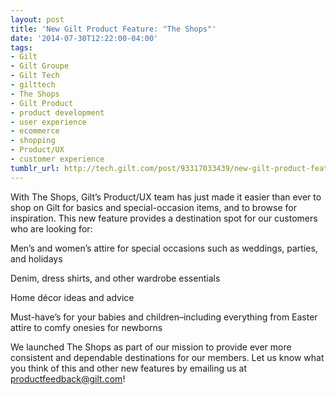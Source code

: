 ```yaml
---
layout: post
title: 'New Gilt Product Feature: "The Shops"'
date: '2014-07-30T12:22:00-04:00'
tags:
- Gilt
- Gilt Groupe
- Gilt Tech
- gilttech
- The Shops
- Gilt Product
- product development
- user experience
- ecommerce
- shopping
- Product/UX
- customer experience
tumblr_url: http://tech.gilt.com/post/93317033439/new-gilt-product-feature-the-shops
---
```


With The Shops, Gilt’s Product/UX team has just made it easier than ever to shop on Gilt for basics and special-occasion items, and to browse for inspiration. This new feature provides a destination spot for our customers who are looking for:

Men’s and women’s attire for special occasions such as weddings, parties, and holidays


Denim, dress shirts, and other wardrobe essentials 


Home décor ideas and advice


Must-have’s for your babies and children–including everything from Easter attire to comfy onesies for newborns 

We launched The Shops as part of our mission to provide ever more consistent and dependable destinations for our members. Let us know what you think of this and other new features by emailing us at productfeedback@gilt.com!

